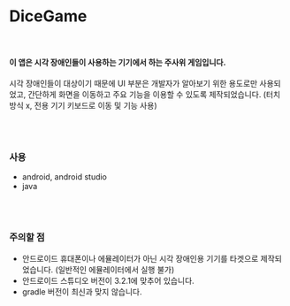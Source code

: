 # DiceGame

<br>

#### 이 앱은 시각 장애인들이 사용하는 기기에서 하는 주사위 게임입니다.
시각 장애인들이 대상이기 때문에 UI 부분은 개발자가 알아보기 위한 용도로만 사용되었고, 간단하게 화면을 이동하고 주요 기능을 이용할 수 있도록 제작되었습니다. (터치 방식 x, 전용 기기 키보드로 이동 및 기능 사용)

<br><br>

### 사용
 * android, android studio
 * java

<br><br>

### 주의할 점
* 안드로이드 휴대폰이나 에뮬레이터가 아닌 시각 장애인용 기기를 타겟으로 제작되었습니다. (일반적인 에뮬레이터에서 실행 불가)
* 안드로이드 스튜디오 버전이 3.2.1에 맞추어 있습니다.
* gradle 버전이 최신과 맞지 않습니다.
